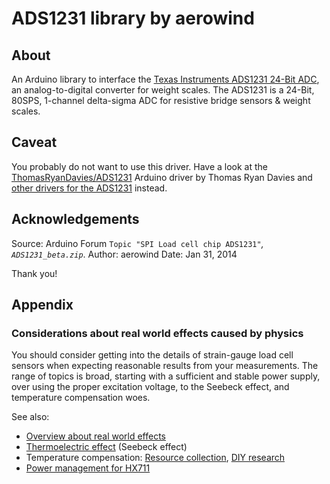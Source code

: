 # ADS1231 library by aerowind

## About

An Arduino library to interface the [Texas Instruments ADS1231 24-Bit ADC], an
analog-to-digital converter for weight scales. The ADS1231 is a 24-Bit, 80SPS,
1-channel delta-sigma ADC for resistive bridge sensors & weight scales.

## Caveat

You probably do not want to use this driver. Have a look at the
[ThomasRyanDavies/ADS1231] Arduino driver by Thomas Ryan Davies and
[other drivers for the ADS1231] instead.

## Acknowledgements

Source: Arduino Forum `Topic "SPI Load cell chip ADS1231"`_, `ADS1231_beta.zip`_.
Author: aerowind
Date: Jan 31, 2014

Thank you!

## Appendix

### Considerations about real world effects caused by physics

You should consider getting into the details of strain-gauge load cell sensors when
expecting reasonable results from your measurements. The range of topics is broad,
starting with a sufficient and stable power supply, over using the proper excitation
voltage, to the Seebeck effect, and temperature compensation woes.

See also:
- [Overview about real world effects](https://community.hiveeyes.org/t/analog-vs-digital-signal-gain-amplifiers/380/6)
- [Thermoelectric effect](https://en.wikipedia.org/wiki/Thermoelectric_effect) (Seebeck effect)
- Temperature compensation: [Resource collection](https://community.hiveeyes.org/t/temperaturkompensation-fur-waage-hardware-firmware/115), [DIY research](https://community.hiveeyes.org/t/temperaturkompensation-fur-waage-notig-datensammlung/245)
- [Power management for HX711](https://community.hiveeyes.org/t/stromversorgung-hx711/893)


[ADS1231_beta.zip]: https://forum.arduino.cc/uploads/short-url/mNIEHZSUA7hV1eJFrO5Fqe7koIb.zip
[other drivers for the ADS1231]: https://community.hiveeyes.org/t/code-fur-ads1231/286/3
[Texas Instruments ADS1231 24-Bit ADC]: https://community.hiveeyes.org/t/ads1231-24-bit-adc-from-texas-instruments/2141
[ThomasRyanDavies/ADS1231]: https://github.com/ThomasRyanDavies/ADS1231
[Topic "SPI Load cell chip ADS1231"]: https://forum.arduino.cc/t/spi-load-cell-chip-ads1231/128267/6
